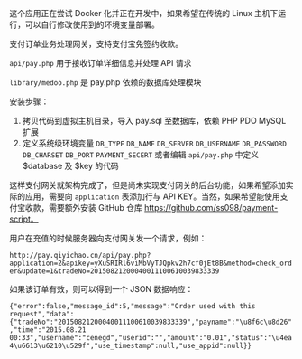 这个应用正在尝试 Docker 化并正在开发中，如果希望在传统的 Linux 主机下运行，可以自行修改使用到的环境变量部署。

支付订单业务处理网关，支持支付宝免签约收款。

`api/pay.php` 用于接收订单详细信息并处理 API 请求

`library/medoo.php` 是 pay.php 依赖的数据库处理模块

安装步骤：

 1. 拷贝代码到虚拟主机目录，导入 pay.sql 至数据库，依赖 PHP PDO MySQL 扩展
 2. 定义系统级环境变量 `DB_TYPE` `DB_NAME` `DB_SERVER` `DB_USERNAME` `DB_PASSWORD` `DB_CHARSET` `DB_PORT` `PAYMENT_SECERT` 或者编辑 `api/pay.php` 中定义 $database 及 $key 的代码

这样支付网关就架构完成了，但是尚未实现支付网关的后台功能，如果希望添加实际的应用，需要向 `application` 表添加行与 API KEY。当然，如果希望能使用支付宝收款，需要额外安装 GitHub 仓库 https://github.com/ss098/payment-script。

用户在充值的时候服务器向支付网关发一个请求，例如：

`http://pay.qiyichao.cn/api/pay.php?application=2&apikey=yXuSRIRl6viMbVyTJQpkv2h7cf0jEt8B&method=check_order&update=1&tradeNo=20150821200040011100610039833339`

如果该订单有效，则可以得到一个 JSON 数据响应：

`{"error":false,"message_id":5,"message":"Order used with this request","data":{"tradeNo":"20150821200040011100610039833339","payname":"\u8f6c\u8d26","time":"2015.08.21 00:33","username":"cenegd","userid":"","amount":"0.01","status":"\u4ea4\u6613\u6210\u529f","use_timestamp":null,"use_appid":null}}`
